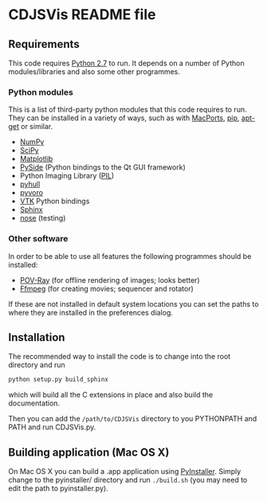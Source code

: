 # CDJSVis README file

## Requirements

This code requires [Python 2.7](http://www.python.org/download/releases/2.7/) to run.  It depends on a number of Python modules/libraries and also some other programmes.

### Python modules

This is a list of third-party python modules that this code requires to run.  They can be installed in a variety of ways, such as with [MacPorts](http://www.macports.org/), [pip](https://pypi.python.org/pypi/pip), [apt-get](http://en.wikipedia.org/wiki/Advanced_Packaging_Tool) or similar.

* [NumPy](http://www.numpy.org/)
* [SciPy](http://www.scipy.org/)
* [Matplotlib](http://matplotlib.org/)
* [PySide](https://pypi.python.org/pypi/PySide) (Python bindings to the Qt GUI framework)
* Python Imaging Library ([PIL](http://www.pythonware.com/products/pil/))
* [pyhull](http://pythonhosted.org/pyhull/)
* [pyvoro](https://pypi.python.org/pypi/pyvoro)
* [VTK](http://www.vtk.org/) Python bindings
* [Sphinx](http://sphinx-doc.org/)
* [nose](https://nose.readthedocs.org/en/latest/) (testing)

### Other software

In order to be able to use all features the following programmes should be installed:

*   [POV-Ray](http://www.povray.org/) (for offline rendering of images; looks better)
*   [Ffmpeg](https://www.ffmpeg.org/) (for creating movies; sequencer and rotator)

If these are not installed in default system locations you can set the paths to where they are installed in the preferences dialog.

## Installation

The recommended way to install the code is to change into the root directory and run

```sh
python setup.py build_sphinx
```

which will build all the C extensions in place and also build the documentation.

Then you can add the `/path/to/CDJSVis` directory to you PYTHONPATH and PATH and run CDJSVis.py.

## Building application (Mac OS X)

On Mac OS X you can build a .app application using [PyInstaller](http://www.pyinstaller.org/). Simply change to the pyinstaller/ directory and run `./build.sh` (you may need to edit the path to pyinstaller.py).


